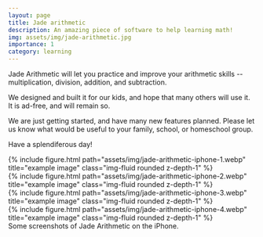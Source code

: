 ```yaml
---
layout: page
title: Jade arithmetic
description: An amazing piece of software to help learning math!
img: assets/img/jade-arithmetic.jpg
importance: 1
category: learning
---
```


Jade Arithmetic will let you practice and improve your arithmetic skills -- multiplication, division, addition, and subtraction.


We designed and built it for our kids, and hope that many others will use it. It is ad-free, and will remain so.


We are just getting started, and have many new features planned. Please let us know what would be useful to your family, school, or homeschool group.


Have a splendiferous day!

<div class="row">
    <div class="col-sm mt-3 mt-md-0">
        {% include figure.html path="assets/img/jade-arithmetic-iphone-1.webp" title="example image" class="img-fluid rounded z-depth-1" %}
    </div>
    <div class="col-sm mt-3 mt-md-0">
        {% include figure.html path="assets/img/jade-arithmetic-iphone-2.webp" title="example image" class="img-fluid rounded z-depth-1" %}
    </div>
    <div class="col-sm mt-3 mt-md-0">
        {% include figure.html path="assets/img/jade-arithmetic-iphone-3.webp" title="example image" class="img-fluid rounded z-depth-1" %}
    </div>
        <div class="col-sm mt-3 mt-md-0">
        {% include figure.html path="assets/img/jade-arithmetic-iphone-4.webp" title="example image" class="img-fluid rounded z-depth-1" %}
    </div>
</div>
<div class="caption">
    Some screenshots of Jade Arithmetic on the iPhone.
</div>
